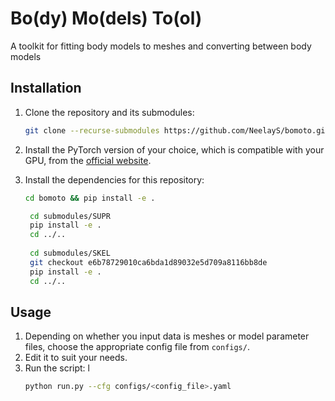 # Bo(dy) Mo(dels) To(ol)

A toolkit for fitting body models to meshes and converting between body models

## Installation

1. Clone the repository and its submodules:

    ```bash
    git clone --recurse-submodules https://github.com/NeelayS/bomoto.git
    ```

2. Install the PyTorch version of your choice, which is compatible with your GPU, from the [official website](https://pytorch.org/).

3. Install the dependencies for this repository:

    ```bash
    cd bomoto && pip install -e .
    ```
   ```bash
    cd submodules/SUPR
    pip install -e .
    cd ../..
    
    cd submodules/SKEL 
    git checkout e6b78729010ca6bda1d89032e5d709a8116bb8de
    pip install -e .
    cd ../..
    ```

## Usage

1. Depending on whether you input data is meshes or model parameter files, choose the appropriate config file from `configs/`.
2. Edit it to suit your needs.
3. Run the script:
l
    ```bash
    python run.py --cfg configs/<config_file>.yaml
    ```
